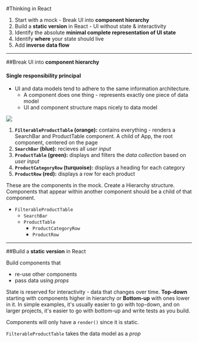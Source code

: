 #Thinking in React




1. Start with a mock - Break UI into **component hierarchy**
2. Build a **static version** in React - UI without state & interactivity
3. Identify the absolute **minimal complete representation of UI state**
4. Identify **where** your state should live
5. Add **inverse data flow**

___


##Break UI into **component hierarchy**

#### Single responsibility principal

* UI and data models tend to adhere to the same information architecture.
  - A component does one thing - represents exactly one piece of data model
  - UI and component structure maps nicely to data model
  
![](https://facebook.github.io/react/img/blog/thinking-in-react-components.png)

  1. **`FilterableProductTable` (orange):** contains everything - renders a SearchBar and ProductTable component. A child of App, the root component, centered on the page
  2. **`SearchBar` (blue):** recieves all *user input*
  3. **`ProductTable` (green):** displays and filters the *data collection* based on *user input*
  4. **`ProductCategoryRow` (turquoise):** displays a heading for each category
  5. **`ProductRow` (red):** displays a row for each product

These are the components in the mock. Create a Hierarchy structure. Components that appear within another component should be a child of that component.

* `FilterableProductTable`
  - `SearchBar`
  - `ProductTable`
    + `ProductCategoryRow`
    + `ProductRow`

___


##Build a **static version** in React

Build components that 
* re-use other components
* pass data using *props*

State is reserved for interactivity - data that changes over time.
**Top-down** starting with components higher in hierarchy or **Bottom-up** with ones lower in it. In simple examples, it's usually easier to go with top-down, and on larger projects, it's easier to go with bottom-up and write tests as you build.

Components will only have a `render()` since it is static.

`FilterableProductTable` takes the data model as a *prop* 















